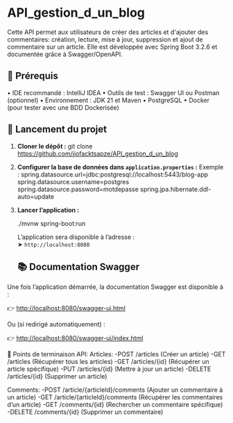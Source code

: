 # API_gestion_d_un_blog
Cette API permet aux utilisateurs de créer des articles et d'ajouter des commentaires: création, lecture, mise à jour, suppression et ajout de commentaire sur un article.
Elle est développée avec Spring Boot 3.2.6 et documentée grâce à Swagger/OpenAPI.

## 🔧 Prérequis

 • IDE recommandé : IntelliJ IDEA
 • Outils de test : Swagger UI ou Postman (optionnel) 
 • Environnement : JDK 21 et Maven 
 • PostgreSQL 
 • Docker (pour tester avec une BDD Dockerisée)

## 🚀 Lancement du projet

1. **Cloner le dépôt :**
   git clone https://github.com/jiofacktsapze/API_gestion_d_un_blog

2. **Configurer la base de données dans `application.properties` :**
   Exemple :
   spring.datasource.url=jdbc:postgresql://localhost:5443/blog-app
   spring.datasource.username=postgres
   spring.datasource.password=motdepasse
   spring.jpa.hibernate.ddl-auto=update

3. **Lancer l’application :**

   ./mvnw spring-boot:run

   L’application sera disponible à l’adresse :  
   ➤ `http://localhost:8080`
   
   ## 📚 Documentation Swagger

Une fois l’application démarrée, la documentation Swagger est disponible à :

👉 [http://localhost:8080/swagger-ui.html](http://localhost:8080/swagger-ui.html)

Ou (si redirigé automatiquement) :

👉 [http://localhost:8080/swagger-ui/index.html](http://localhost:8080/swagger-ui/index.html)

📮 Points de terminaison API:
Articles:
-POST	       /articles        	             (Créer un article)
-GET	       /articles    	                   (Récupérer tous les articles)
-GET	       /articles/{id}	                (Récupérer un article spécifique)
-PUT	       /articles/{id}	                (Mettre à jour un article)
-DELETE	    /articles/{id}	                (Supprimer un article)

Comments:
-POST	    /article/{articleId}/comments	    (Ajouter un commentaire à un article)
-GET	    /article/{articleId}/comments	    (Récupérer les commentaires d’un article)
-GET       /comments/{id}                      (Rechercher un commentaire spécifique) 
-DELETE    /comments/{id}                      (Supprimer un commentaire)
